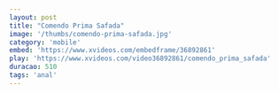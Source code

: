```yaml
---
layout: post
title: "Comendo Prima Safada"
image: '/thumbs/comendo-prima-safada.jpg'
category: 'mobile'
embed: 'https://www.xvideos.com/embedframe/36892861'
play: 'https://www.xvideos.com/video36892861/comendo_prima_safada'
duracao: 510
tags: 'anal'
---
```


